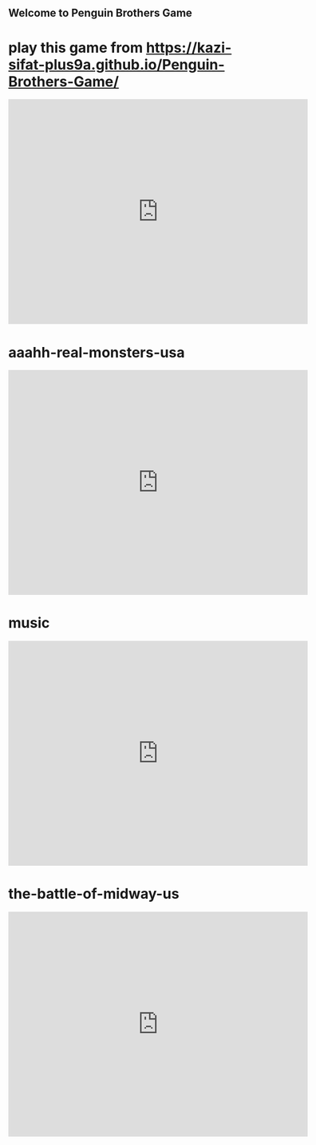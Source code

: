 ## Welcome to Penguin Brothers Game

# play this game from https://kazi-sifat-plus9a.github.io/Penguin-Brothers-Game/

<iframe src="https://www.retrogames.cc/embed/9447-penguin-brothers-japan.html" width="600" height="450" frameborder="no" allowfullscreen="true" webkitallowfullscreen="true" mozallowfullscreen="true" scrolling="no"></iframe>

# aaahh-real-monsters-usa
<iframe src="https://www.retrogames.cc/embed/21542-aaahh-real-monsters-usa.html" width="600" height="450" frameborder="no" allowfullscreen="true" webkitallowfullscreen="true" mozallowfullscreen="true" scrolling="no"></iframe>

# music
<iframe src="https://www.retrogames.cc/embed/33041-1942-c64-music.html" width="600" height="450" frameborder="no" allowfullscreen="true" webkitallowfullscreen="true" mozallowfullscreen="true" scrolling="no"></iframe>

# the-battle-of-midway-us
<iframe src="https://www.retrogames.cc/embed/7663-1943%3A-the-battle-of-midway-us.html" width="600" height="450" frameborder="no" allowfullscreen="true" webkitallowfullscreen="true" mozallowfullscreen="true" scrolling="no"></iframe>
